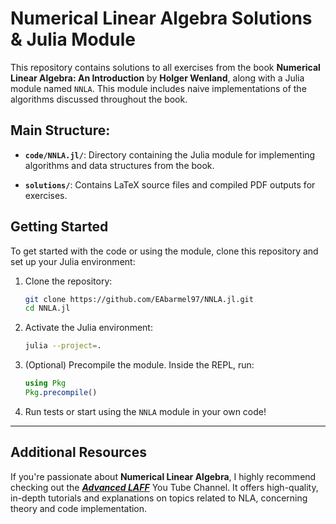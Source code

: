 # Numerical Linear Algebra Solutions & Julia Module

This repository contains solutions to all exercises from the book **Numerical Linear Algebra: An Introduction** by **Holger Wenland**, along with a Julia module named `NNLA`. This module includes naive implementations of the algorithms discussed throughout the book.

## Main Structure:

- **`code/NNLA.jl/`**: Directory containing the Julia module for implementing algorithms and data structures from the book.

- **`solutions/`**: Contains LaTeX source files and compiled PDF outputs for exercises.

## Getting Started

To get started with the code or using the module, clone this repository and set up your Julia environment:

1. Clone the repository:
    ```bash
    git clone https://github.com/EAbarmel97/NNLA.jl.git
    cd NNLA.jl
    ```

2. Activate the Julia environment:
    ```bash
    julia --project=.
    ```

3. (Optional) Precompile the module. Inside the REPL, run:
    ```julia
    using Pkg
    Pkg.precompile()
    ```

4. Run tests or start using the `NNLA` module in your own code!
---

## Additional Resources

If you're passionate about **Numerical Linear Algebra**, I highly recommend checking out the [***Advanced LAFF***](https://www.youtube.com/@advancedlaff6453) You Tube Channel. It offers high-quality, in-depth tutorials and explanations on topics related to NLA, concerning theory and 
code implementation. 


